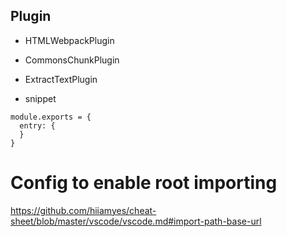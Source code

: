 ## Plugin

* HTMLWebpackPlugin

* CommonsChunkPlugin
 
* ExtractTextPlugin

* snippet

```
module.exports = {
  entry: {
  }
}
```


# Config to enable root importing

https://github.com/hiiamyes/cheat-sheet/blob/master/vscode/vscode.md#import-path-base-url
